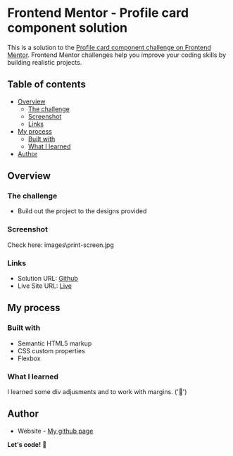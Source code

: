 # Frontend Mentor - Profile card component solution

This is a solution to the [Profile card component challenge on Frontend Mentor](https://www.frontendmentor.io/challenges/profile-card-component-cfArpWshJ). Frontend Mentor challenges help you improve your coding skills by building realistic projects. 

## Table of contents

- [Overview](#overview)
  - [The challenge](#the-challenge)
  - [Screenshot](#screenshot)
  - [Links](#links)
- [My process](#my-process)
  - [Built with](#built-with)
  - [What I learned](#what-i-learned)
- [Author](#author)



## Overview

### The challenge

- Build out the project to the designs provided

### Screenshot

Check here: images\print-screen.jpg

### Links

- Solution URL: [Github](https://github.com/hemanuela/profile-card-component-main)
- Live Site URL: [Live](https://hemanuela.github.io/profile-card-component-main/)

## My process

### Built with

- Semantic HTML5 markup
- CSS custom properties
- Flexbox


### What I learned

I learned some div adjusments and to work with margins. ('🎉')


## Author

- Website - [My github page](https://github.com/hemanuela)


**Let's code!** 🚀
